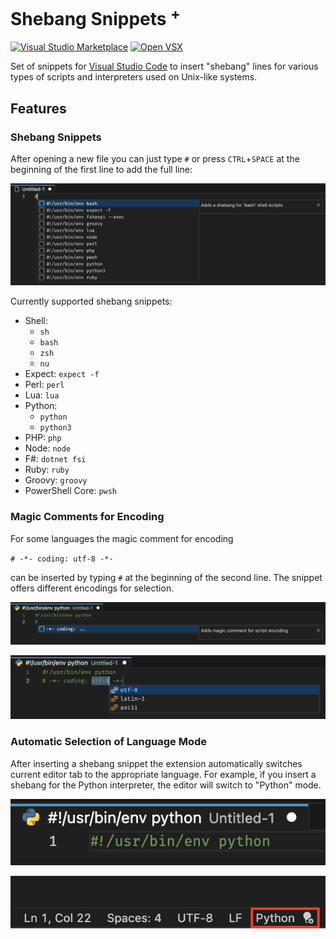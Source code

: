 <h1>Shebang Snippets <sup><strong>+</strong></sup></h1>

[![Visual Studio Marketplace](https://img.shields.io/vscode-marketplace/v/rpinski.shebang-snippets.svg?label=VS%20Marketplace&color=blue)](https://marketplace.visualstudio.com/items?itemName=rpinski.shebang-snippets) [![Open VSX](https://img.shields.io/open-vsx/v/rpinski/shebang-snippets?label=Open%20VSX&color=blue)](https://open-vsx.org/extension/rpinski/shebang-snippets)

Set of snippets for [Visual Studio Code](https://code.visualstudio.com/) to insert "shebang" lines for various types of scripts and interpreters used on Unix-like systems.

## Features

### Shebang Snippets

After opening a new file you can just type `#` or press `CTRL`+`SPACE` at the beginning of the first line to add the full line:

![Shebang Snippets in action](https://raw.githubusercontent.com/Rpinski/vscode-shebang-snippets/master/images/readme-shebang-snippet.png)

Currently supported shebang snippets:

- Shell:
  - `sh`
  - `bash`
  - `zsh`
  - `nu`
- Expect: `expect -f`
- Perl: `perl`
- Lua: `lua`
- Python:
  - `python`
  - `python3`
- PHP: `php`
- Node: `node`
- F#: `dotnet fsi`
- Ruby: `ruby`
- Groovy: `groovy`
- PowerShell Core: `pwsh`

### Magic Comments for Encoding

For some languages the magic comment for encoding

`# -*- coding: utf-8 -*-`

can be inserted by typing `#` at the beginning of the second line. The snippet offers different encodings for selection.

![Complete magic comment for encoding](https://raw.githubusercontent.com/Rpinski/vscode-shebang-snippets/master/images/readme-magic-comment-snippet1.png)

![Encoding selection](https://raw.githubusercontent.com/Rpinski/vscode-shebang-snippets/master/images/readme-magic-comment-snippet2.png)

### Automatic Selection of Language Mode

After inserting a shebang snippet the extension automatically switches current editor tab to the appropriate language. For example, if you insert a shebang for the Python interpreter, the editor will switch to "Python" mode.

![Language Mode selection](https://raw.githubusercontent.com/Rpinski/vscode-shebang-snippets/master/images/readme-language-mode1.png)

![Language Mode in Status Bar](https://raw.githubusercontent.com/Rpinski/vscode-shebang-snippets/master/images/readme-language-mode2.png)
